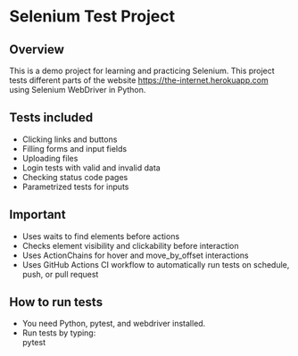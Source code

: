# Selenium Test Project

## Overview

This is a demo project for learning and practicing Selenium.
This project tests different parts of the website https://the-internet.herokuapp.com using Selenium WebDriver in Python.

## Tests included

- Clicking links and buttons
- Filling forms and input fields
- Uploading files
- Login tests with valid and invalid data
- Checking status code pages
- Parametrized tests for inputs

## Important

- Uses waits to find elements before actions
- Checks element visibility and clickability before interaction
- Uses ActionChains for hover and move_by_offset interactions
- Uses GitHub Actions CI workflow to automatically run tests on schedule, push, or pull request

## How to run tests

- You need Python, pytest, and webdriver installed.
- Run tests by typing:  
  pytest

